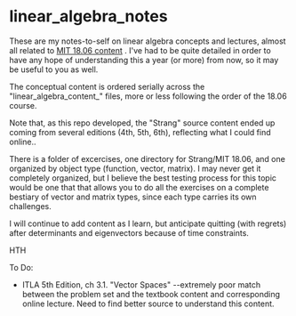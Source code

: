 # linear_algebra_notes

These are my notes-to-self on linear algebra concepts and lectures, almost all related to [MIT 18.06 content](https://ocw.mit.edu/courses/18-06sc-linear-algebra-fall-2011/) .  I've had to be quite detailed in order to have any hope of understanding this a year (or more) from now, so it may be useful to you as well.  

The conceptual content is ordered serially across the "linear_algebra_content_" files, more or less following the order of the 18.06 course.

Note that, as this repo developed, the "Strang" source content ended up coming from several editions (4th, 5th, 6th), reflecting what I could find online..

There is a folder of excercises, one directory for Strang/MIT 18.06, and one organized by object type (function, vector, matrix).  I may never get it completely organized, but I believe the best testing process for this topic would be one that that allows you to do all the exercises on a complete bestiary of vector and matrix types, since each type carries its own challenges.

I will continue to add content as I learn, but anticipate quitting (with regrets) after determinants and eigenvectors because of time constraints.

HTH

To Do:
* ITLA 5th Edition, ch 3.1. "Vector Spaces" --extremely poor match between the problem set and the textbook content and corresponding online lecture.  Need to find better source to understand this content.
